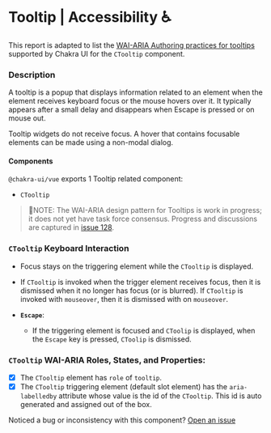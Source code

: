 # Tooltip | Accessibility ♿️

This report is adapted to list the [WAI-ARIA Authoring practices for tooltips](https://www.w3.org/WAI/ARIA/apg/patterns/tooltip/) supported by Chakra UI for the `CTooltip` component.

### Description

A tooltip is a popup that displays information related to an element when the element receives keyboard focus or the mouse hovers over it. It typically appears after a small delay and disappears when Escape is pressed or on mouse out.

Tooltip widgets do not receive focus. A hover that contains focusable elements can be made using a non-modal dialog.

#### Components

`@chakra-ui/vue` exports 1 Tooltip related component:

- `CTooltip`

> 🚨NOTE: The WAI-ARIA design pattern for Tooltips is work in progress; it does not yet have task force consensus. Progress and discussions are captured in [issue 128](https://github.com/w3c/aria-practices/issues/128).

### `CTooltip` Keyboard Interaction

- Focus stays on the triggering element while the `CTooltip` is displayed.
- If `CTooltip` is invoked when the trigger element receives focus, then it is dismissed when it no longer has focus (or is blurred). If `CTooltip` is invoked with `mouseover`, then it is dismissed with on `mouseover`.

- **`Escape`**:
  - If the triggering element is focused and `CToolip` is displayed, when the `Escape` key is pressed, `CToolip` is dismissed.

### `CTooltip` WAI-ARIA Roles, States, and Properties:

- [x] The `CTooltip` element has `role` of `tooltip`.
- [x] The `CTooltip` triggering element (default slot element) has the `aria-labelledby` attribute whose value is the id of the `CTooltip`. This id is auto generated and assigned out of the box.

Noticed a bug or inconsistency with this component? [Open an issue](https://github.com/chakra-ui/chakra-ui-vue/issues/new/choose)
